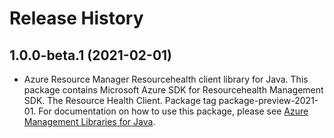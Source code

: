 # Release History

## 1.0.0-beta.1 (2021-02-01)

- Azure Resource Manager Resourcehealth client library for Java. This package contains Microsoft Azure SDK for Resourcehealth Management SDK. The Resource Health Client. Package tag package-preview-2021-01. For documentation on how to use this package, please see [Azure Management Libraries for Java](https://aka.ms/azsdk/java/mgmt).
